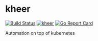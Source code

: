 # kheer

[![Build Status](https://travis-ci.org/kheer/kheer.svg?branch=master)](https://travis-ci.org/kheer/kheer) [![kheer](https://codecov.io/gh/kheer/kheer/branch/master/graph/badge.svg)](https://codecov.io/gh/kheer/kheer)  [![Go Report Card](https://goreportcard.com/badge/github.com/kheer/kheer)](https://goreportcard.com/report/github.com/kheer/kheer)


Automation on top of kubernetes
